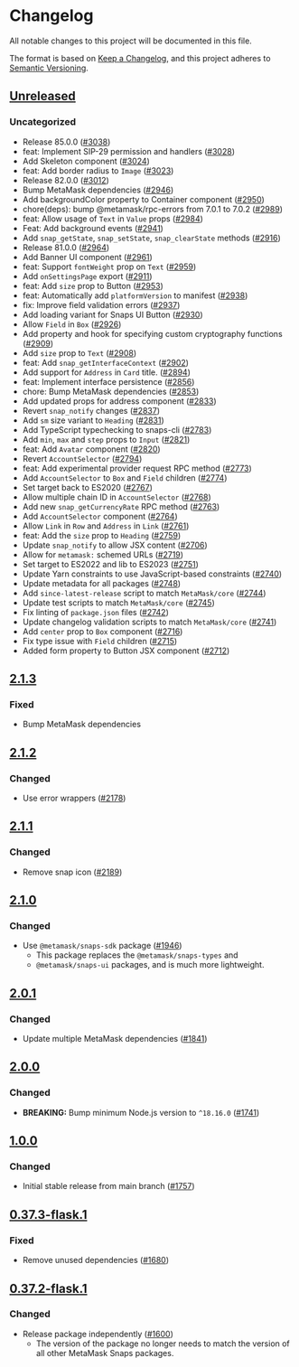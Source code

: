 # Changelog

All notable changes to this project will be documented in this file.

The format is based on [Keep a Changelog](https://keepachangelog.com/en/1.0.0/),
and this project adheres to [Semantic Versioning](https://semver.org/spec/v2.0.0.html).

## [Unreleased]

### Uncategorized

- Release 85.0.0 ([#3038](https://github.com/MetaMask/snaps-skunkworks.git/pull/3038))
- feat: Implement SIP-29 permission and handlers ([#3028](https://github.com/MetaMask/snaps-skunkworks.git/pull/3028))
- Add Skeleton component ([#3024](https://github.com/MetaMask/snaps-skunkworks.git/pull/3024))
- feat: Add border radius to `Image` ([#3023](https://github.com/MetaMask/snaps-skunkworks.git/pull/3023))
- Release 82.0.0 ([#3012](https://github.com/MetaMask/snaps-skunkworks.git/pull/3012))
- Bump MetaMask dependencies ([#2946](https://github.com/MetaMask/snaps-skunkworks.git/pull/2946))
- Add backgroundColor property to Container component ([#2950](https://github.com/MetaMask/snaps-skunkworks.git/pull/2950))
- chore(deps): bump @metamask/rpc-errors from 7.0.1 to 7.0.2 ([#2989](https://github.com/MetaMask/snaps-skunkworks.git/pull/2989))
- feat: Allow usage of `Text` in `Value` props ([#2984](https://github.com/MetaMask/snaps-skunkworks.git/pull/2984))
- Feat: Add background events ([#2941](https://github.com/MetaMask/snaps-skunkworks.git/pull/2941))
- Add `snap_getState`, `snap_setState`, `snap_clearState` methods ([#2916](https://github.com/MetaMask/snaps-skunkworks.git/pull/2916))
- Release 81.0.0 ([#2964](https://github.com/MetaMask/snaps-skunkworks.git/pull/2964))
- Add Banner UI component ([#2961](https://github.com/MetaMask/snaps-skunkworks.git/pull/2961))
- feat: Support `fontWeight` prop on `Text` ([#2959](https://github.com/MetaMask/snaps-skunkworks.git/pull/2959))
- Add `onSettingsPage` export ([#2911](https://github.com/MetaMask/snaps-skunkworks.git/pull/2911))
- feat: Add `size` prop to Button ([#2953](https://github.com/MetaMask/snaps-skunkworks.git/pull/2953))
- feat: Automatically add `platformVersion` to manifest ([#2938](https://github.com/MetaMask/snaps-skunkworks.git/pull/2938))
- fix: Improve field validation errors ([#2937](https://github.com/MetaMask/snaps-skunkworks.git/pull/2937))
- Add loading variant for Snaps UI Button ([#2930](https://github.com/MetaMask/snaps-skunkworks.git/pull/2930))
- Allow `Field` in `Box` ([#2926](https://github.com/MetaMask/snaps-skunkworks.git/pull/2926))
- Add property and hook for specifying custom cryptography functions ([#2909](https://github.com/MetaMask/snaps-skunkworks.git/pull/2909))
- Add `size` prop to `Text` ([#2908](https://github.com/MetaMask/snaps-skunkworks.git/pull/2908))
- feat: Add `snap_getInterfaceContext` ([#2902](https://github.com/MetaMask/snaps-skunkworks.git/pull/2902))
- Add support for `Address` in `Card` title. ([#2894](https://github.com/MetaMask/snaps-skunkworks.git/pull/2894))
- feat: Implement interface persistence ([#2856](https://github.com/MetaMask/snaps-skunkworks.git/pull/2856))
- chore: Bump MetaMask dependencies ([#2853](https://github.com/MetaMask/snaps-skunkworks.git/pull/2853))
- Add updated props for address component ([#2833](https://github.com/MetaMask/snaps-skunkworks.git/pull/2833))
- Revert `snap_notify` changes ([#2837](https://github.com/MetaMask/snaps-skunkworks.git/pull/2837))
- Add `sm` size variant to `Heading` ([#2831](https://github.com/MetaMask/snaps-skunkworks.git/pull/2831))
- Add TypeScript typechecking to snaps-cli ([#2783](https://github.com/MetaMask/snaps-skunkworks.git/pull/2783))
- Add `min`, `max` and `step` props to `Input` ([#2821](https://github.com/MetaMask/snaps-skunkworks.git/pull/2821))
- feat: Add `Avatar` component ([#2820](https://github.com/MetaMask/snaps-skunkworks.git/pull/2820))
- Revert `AccountSelector` ([#2794](https://github.com/MetaMask/snaps-skunkworks.git/pull/2794))
- feat: Add experimental provider request RPC method ([#2773](https://github.com/MetaMask/snaps-skunkworks.git/pull/2773))
- Add `AccountSelector` to `Box` and `Field` children ([#2774](https://github.com/MetaMask/snaps-skunkworks.git/pull/2774))
- Set target back to ES2020 ([#2767](https://github.com/MetaMask/snaps-skunkworks.git/pull/2767))
- Allow multiple chain ID in `AccountSelector` ([#2768](https://github.com/MetaMask/snaps-skunkworks.git/pull/2768))
- Add new `snap_getCurrencyRate` RPC method ([#2763](https://github.com/MetaMask/snaps-skunkworks.git/pull/2763))
- Add `AccountSelector` component ([#2764](https://github.com/MetaMask/snaps-skunkworks.git/pull/2764))
- Allow `Link` in `Row` and `Address` in `Link` ([#2761](https://github.com/MetaMask/snaps-skunkworks.git/pull/2761))
- feat: Add the `size` prop to `Heading` ([#2759](https://github.com/MetaMask/snaps-skunkworks.git/pull/2759))
- Update `snap_notify` to allow JSX content ([#2706](https://github.com/MetaMask/snaps-skunkworks.git/pull/2706))
- Allow for `metamask:` schemed URLs ([#2719](https://github.com/MetaMask/snaps-skunkworks.git/pull/2719))
- Set target to ES2022 and lib to ES2023 ([#2751](https://github.com/MetaMask/snaps-skunkworks.git/pull/2751))
- Update Yarn constraints to use JavaScript-based constraints ([#2740](https://github.com/MetaMask/snaps-skunkworks.git/pull/2740))
- Update metadata for all packages ([#2748](https://github.com/MetaMask/snaps-skunkworks.git/pull/2748))
- Add `since-latest-release` script to match `MetaMask/core` ([#2744](https://github.com/MetaMask/snaps-skunkworks.git/pull/2744))
- Update test scripts to match `MetaMask/core` ([#2745](https://github.com/MetaMask/snaps-skunkworks.git/pull/2745))
- Fix linting of `package.json` files ([#2742](https://github.com/MetaMask/snaps-skunkworks.git/pull/2742))
- Update changelog validation scripts to match `MetaMask/core` ([#2741](https://github.com/MetaMask/snaps-skunkworks.git/pull/2741))
- Add `center` prop to `Box` component ([#2716](https://github.com/MetaMask/snaps-skunkworks.git/pull/2716))
- Fix type issue with `Field` children ([#2715](https://github.com/MetaMask/snaps-skunkworks.git/pull/2715))
- Added form property to Button JSX component ([#2712](https://github.com/MetaMask/snaps-skunkworks.git/pull/2712))

## [2.1.3]

### Fixed

- Bump MetaMask dependencies

## [2.1.2]

### Changed

- Use error wrappers ([#2178](https://github.com/MetaMask/snaps/pull/2178))

## [2.1.1]

### Changed

- Remove snap icon ([#2189](https://github.com/MetaMask/snaps/pull/2189))

## [2.1.0]

### Changed

- Use `@metamask/snaps-sdk` package ([#1946](https://github.com/MetaMask/snaps/pull/1946))
  - This package replaces the `@metamask/snaps-types` and
  - `@metamask/snaps-ui` packages, and is much more lightweight.

## [2.0.1]

### Changed

- Update multiple MetaMask dependencies ([#1841](https://github.com/MetaMask/snaps/pull/1841))

## [2.0.0]

### Changed

- **BREAKING:** Bump minimum Node.js version to `^18.16.0` ([#1741](https://github.com/MetaMask/snaps/pull/1741))

## [1.0.0]

### Changed

- Initial stable release from main branch ([#1757](https://github.com/MetaMask/snaps/pull/1757))

## [0.37.3-flask.1]

### Fixed

- Remove unused dependencies ([#1680](https://github.com/MetaMask/snaps/pull/1680))

## [0.37.2-flask.1]

### Changed

- Release package independently ([#1600](https://github.com/MetaMask/snaps/pull/1600))
  - The version of the package no longer needs to match the version of all other
    MetaMask Snaps packages.

[Unreleased]: https://github.com/MetaMask/snaps-skunkworks.git/compare/@metamask/browserify-plugin-example-snap@2.1.3...HEAD
[2.1.3]: https://github.com/MetaMask/snaps-skunkworks.git/compare/@metamask/browserify-plugin-example-snap@2.1.2...@metamask/browserify-plugin-example-snap@2.1.3
[2.1.2]: https://github.com/MetaMask/snaps-skunkworks.git/compare/@metamask/browserify-plugin-example-snap@2.1.1...@metamask/browserify-plugin-example-snap@2.1.2
[2.1.1]: https://github.com/MetaMask/snaps-skunkworks.git/compare/@metamask/browserify-plugin-example-snap@2.1.0...@metamask/browserify-plugin-example-snap@2.1.1
[2.1.0]: https://github.com/MetaMask/snaps-skunkworks.git/compare/@metamask/browserify-plugin-example-snap@2.0.1...@metamask/browserify-plugin-example-snap@2.1.0
[2.0.1]: https://github.com/MetaMask/snaps-skunkworks.git/compare/@metamask/browserify-plugin-example-snap@2.0.0...@metamask/browserify-plugin-example-snap@2.0.1
[2.0.0]: https://github.com/MetaMask/snaps-skunkworks.git/compare/@metamask/browserify-plugin-example-snap@1.0.0...@metamask/browserify-plugin-example-snap@2.0.0
[1.0.0]: https://github.com/MetaMask/snaps-skunkworks.git/compare/@metamask/browserify-plugin-example-snap@0.37.3-flask.1...@metamask/browserify-plugin-example-snap@1.0.0
[0.37.3-flask.1]: https://github.com/MetaMask/snaps-skunkworks.git/compare/@metamask/browserify-plugin-example-snap@0.37.2-flask.1...@metamask/browserify-plugin-example-snap@0.37.3-flask.1
[0.37.2-flask.1]: https://github.com/MetaMask/snaps-skunkworks.git/releases/tag/@metamask/browserify-plugin-example-snap@0.37.2-flask.1
